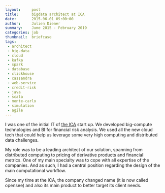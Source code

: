 ```yaml
---
layout:     post
title:      bigdata architect at ICA
date:       2015-06-01 09:00:00
author:     Julien Diener
summary:    June 2015 - February 2019   
categories: job
thumbnail:  briefcase 
tags:
 - architect
 - big-data
 - cloud
 - kafka
 - spark
 - database
 - clickhouse
 - cassandra
 - web-service
 - credit-risk
 - java
 - scala
 - monte-carlo
 - simulation
 - agile
---
```


I was one of the initial IT of [the ICA](http://www.the-ica.com) start up. We developed big-compute technologies and BI for financial risk analysis. We used all the new cloud tech that could help us leverage some very high computing and distributed data challenges.

My role was to be a leading architect of our solution, spanning from distributed computing to pricing of derivative products and financial metrics. One of my main specialty was to cope with all expertise of the companies. And as such, I had a central position regarding the design of the main computational workflow.

Since my time at the ICA, the company changed name (it is now called opensee) and also its main product to better target its client needs. 